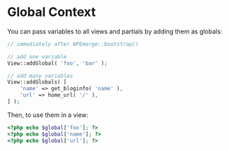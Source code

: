 # Global Context

You can pass variables to all views and partials by adding them as globals:

```php
// immediately after WPEmerge::bootstrap()

// add one variable
View::addGlobal( 'foo', 'bar' );

// add many variables
View::addGlobals( [
    'name' => get_bloginfo( 'name' ),
    'url' => home_url( '/' ),
] );
```

Then, to use them in a view:
```php
<?php echo $global['foo']; ?>
<?php echo $global['name']; ?>
<?php echo $global['url']; ?>
```

